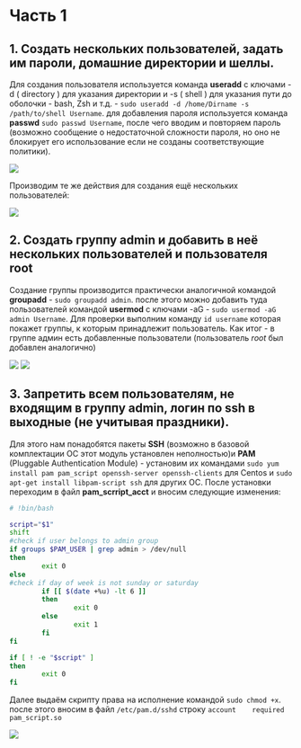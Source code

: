 # Часть 1
## 1. Создать нескольких пользователей, задать им пароли, домашние директории и шеллы.
Для создания пользователя используется команда **useradd** с ключами -d ( directory ) для указания директории и -s ( shell ) для указания пути до оболочки - bash, Zsh и т.д. - `sudo useradd -d /home/Dirname -s /path/to/shell Username`.
для добавления пароля используется команда **passwd** `sudo passwd Username`, после чего вводим и повторяем пароль (возможно сообщение о недостаточной сложности пароля, но оно не блокирует его использование если не созданы соответствующие политики).

![](https://sun9-54.userapi.com/impg/EU_Y0x-jyMCuKbfk_VXosMCr5As10yDCb8eXJA/UICYqimNMo8.jpg?size=766x126&quality=96&proxy=1&sign=4a14b538626d8257e01e3597109c69be)

Производим те же действия для создания ещё нескольких пользователей:

![](https://sun9-41.userapi.com/impg/djjQQZdWSgp1xqJuH8DdJL2yWiYPve2mbKBn0g/w5Njsx-svno.jpg?size=804x280&quality=96&proxy=1&sign=4f2f9431868acd24c012acf057287645)

## 2. Создать группу **admin** и добавить в неё нескольких пользователей и пользователя root 
Создание группы производится практически аналогичной командой **groupadd** - `sudo groupadd admin`. после этого можно добавить туда пользователей командой **usermod** с ключами -aG - `sudo usermod -aG admin Username`. Для проверки выполним команду `id username` которая покажет группы, к которым принадлежит пользователь. Как итог - в группе админ есть добавленные пользователи (пользователь _root_ был добавлен аналогично)

![](https://sun9-45.userapi.com/impg/s6UiIkWRAnhDQ_Z5ZDJ7g7tXfbhoFrefcVAVug/f48dg01WMI0.jpg?size=733x158&quality=96&proxy=1&sign=2b8683aa96025d518eb21137f896fe2a)
![](https://sun9-42.userapi.com/impg/5BHuROHKUvlE7eU-8Z0WogH8mUmxnffKfMgu1A/J1weKzzFWpI.jpg?size=540x73&quality=96&proxy=1&sign=cb833e1e0c7c03d937907cf726d403b2)

## 3. Запретить всем пользователям, не входящим в группу admin, логин по ssh в выходные (не учитывая праздники).
Для этого нам понадобятся пакеты **SSH** (возможно в базовой комплектации ОС этот модуль установлен неполностью)и **PAM** (Pluggable Authentication Module) - установим их командами `sudo yum install pam pam_script openssh-server openssh-clients` для Centos и `sudo apt-get install libpam-script ssh` для других ОС. После установки переходим в файл **pam_scrript_acct** и вносим следующие изменения:

```bash
# !bin/bash

script="$1"
shift
#check if user belongs to admin group
if groups $PAM_USER | grep admin > /dev/null
then
        exit 0
else
#check if day of week is not sunday or saturday
        if [[ $(date +%u) -lt 6 ]]
        then
                exit 0
        else
                exit 1
        fi
fi

if [ ! -e "$script" ]
then
        exit 0
fi
```
Далее выдаём скрипту права на исполнение командой `sudo chmod +x`. после этого вносим в файл `/etc/pam.d/sshd` строку `account    required    pam_script.so` 

![](https://sun9-56.userapi.com/impg/EnH5sbOL9zW2FoGE5Ww1kswp5P3rb77PWzLXVw/IyBkgjPWu0E.jpg?size=865x401&quality=96&proxy=1&sign=46eb465d2a95b9b2dc1d7d5592d58daf)
